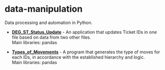 # data-manipulation
Data processing and automation in Python.

- [<b>DEG_ST_Status_Update</b>](https://github.com/jakub-kuba/data-manipulation/tree/main/DEG_ST_Status_Update) - An application that updates Ticket IDs in one file based on data from two other files.<br>
Main libraries: pandas

- [<b>Types_of_Movements</b>](https://github.com/jakub-kuba/data-manipulation/tree/main/Types_of_Movements) - A program that generates the type of moves for each IDs, in accordance with the established hierarchy and logic.<br>
Main libraries: pandas
